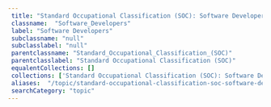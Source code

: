 ```yaml
--- 
 title: "Standard Occupational Classification (SOC): Software Developers" 
 classname:  "Software_Developers" 
 label: "Software Developers" 
 subclassname: "null" 
 subclasslabel: "null" 
 parentclassname: "Standard_Occupational_Classification_(SOC)" 
 parentclasslabel: "Standard Occupational Classification (SOC)" 
 equalentCollections: [] 
 collections: ['Standard Occupational Classification (SOC): Software Developers']
 aliases:  "/topic/standard-occupational-classification-soc-software-developers"  
 searchCategory: "topic" 
---
```

